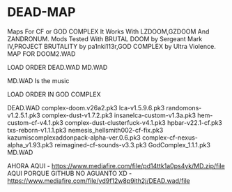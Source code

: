 # DEAD-MAP
Maps For CF or GOD COMPLEX
It Works With LZDOOM,GZDOOM And ZANDRONUM.
Mods Tested With BRUTAL DOOM by Sergeant Mark IV,PROJECT BRUTALITY by pa1nki113r,GOD COMPLEX by Ultra Violence.
MAP FOR DOOM2.WAD

LOAD ORDER
DEAD.WAD
MD.WAD


MD.WAD Is the music

LOAD ORDER IN GOD COMPLEX


DEAD.WAD
complex-doom.v26a2.pk3
lca-v1.5.9.6.pk3
randomons-v1.2.5.1.pk3
complex-dust-v1.7.2.pk3
insanelca-custom-v1.3a.pk3
hem-custom-cf-v4.1.pk3
complex-dust-clusterfuck-v4.1.pk3
hpbar-v22.1-cf.pk3
txs-reborn-v1.1.1.pk3
nemesis_hellsmith002-cf-fix.pk3
kazumiscomplexaddonpack-alpha-ver.0.6.pk3
complex-cf-nexus-alpha_v1.93.pk3
reimagined-cf-sounds-v3.3.pk3
GodComplex_1.1.1.pk3
MD.WAD

AHORA AQUI - https://www.mediafire.com/file/pd14ttk1a0ps4yk/MD.zip/file
AQUI PORQUE GITHUB NO AGUANTO XD - https://www.mediafire.com/file/yd9f12w8p9ith2j/DEAD.wad/file
